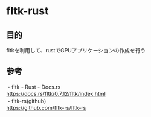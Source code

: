 # fltk-rust
## 目的
fltkを利用して、rustでGPUアプリケーションの作成を行う

## 参考
・fltk - Rust - Docs.rs<br>
https://docs.rs/fltk/0.7.12/fltk/index.html <br>
・fltk-rs(github)<br> 
https://github.com/fltk-rs/fltk-rs <br>
